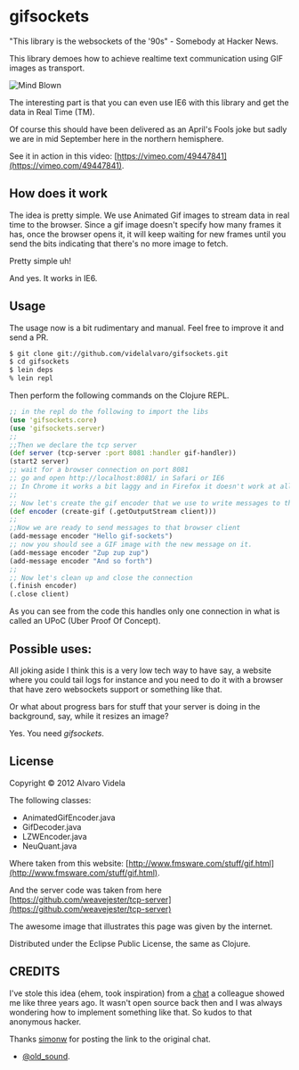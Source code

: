 # gifsockets

"This library is the websockets of the '90s" - Somebody at Hacker News.

This library demoes how to achieve realtime text communication using GIF images as transport.

![Mind Blown](https://raw.github.com/videlalvaro/gifsockets/master/doc/mybrain.gif)

The interesting part is that you can even use IE6 with this library and get the data in Real Time (TM).

Of course this should have been delivered as an April's Fools joke but sadly we are in mid September here in the northern hemisphere.

See it in action in this video: [https://vimeo.com/49447841](https://vimeo.com/49447841).

## How does it work

The idea is pretty simple. We use Animated Gif images to stream data in real time to the browser. Since a gif image doesn't specify how many frames it has, once the browser opens it, it will keep waiting for new frames until you send the bits indicating that there's no more image to fetch.

Pretty simple uh!

And yes. It works in IE6.

## Usage

The usage now is a bit rudimentary and manual. Feel free to improve it and send a PR.

```bash
$ git clone git://github.com/videlalvaro/gifsockets.git
$ cd gifsockets
$ lein deps
% lein repl
```

Then perform the following commands on the Clojure REPL.

```clojure
;; in the repl do the following to import the libs
(use 'gifsockets.core)
(use 'gifsockets.server)
;;
;;Then we declare the tcp server
(def server (tcp-server :port 8081 :handler gif-handler))
(start2 server)
;; wait for a browser connection on port 8081
;; go and open http://localhost:8081/ in Safari or IE6
;; In Chrome it works a bit laggy and in Firefox it doesn't work at all
;;
;; Now let's create the gif encoder that we use to write messages to the browser.
(def encoder (create-gif (.getOutputStream client)))
;;
;;Now we are ready to send messages to that browser client
(add-message encoder "Hello gif-sockets")
;; now you should see a GIF image with the new message on it.
(add-message encoder "Zup zup zup")
(add-message encoder "And so forth")
;;
;; Now let's clean up and close the connection
(.finish encoder)
(.close client)
```

As you can see from the code this handles only one connection in what is called  an UPoC (Uber Proof Of Concept).

## Possible uses:

All joking aside I think this is a very low tech way to have say, a website where you could tail logs for instance and you need to do it with a browser that have zero websockets support or something like that.

Or what about progress bars for stuff that your server is doing in the background, say, while it resizes an image?

Yes. You need _gifsockets_.

## License

Copyright © 2012 Alvaro Videla

The following classes:

- AnimatedGifEncoder.java
- GifDecoder.java
- LZWEncoder.java
- NeuQuant.java

Where taken from this website: [http://www.fmsware.com/stuff/gif.html](http://www.fmsware.com/stuff/gif.html).

And the server code was taken from here [https://github.com/weavejester/tcp-server](https://github.com/weavejester/tcp-server)

The awesome image that illustrates this page was given by the internet.

Distributed under the Eclipse Public License, the same as Clojure.

## CREDITS

I've stole this idea (ehem, took inspiration) from a [chat](http://zesty.ca/chat/) a colleague showed me like three years ago. It wasn't open source back then and I was always wondering how to implement something like that. So kudos to that anonymous hacker.

Thanks [simonw](http://news.ycombinator.com/user?id=simonw) for posting the link to the original chat.

- [@old_sound](https://twitter.com/old_sound).
